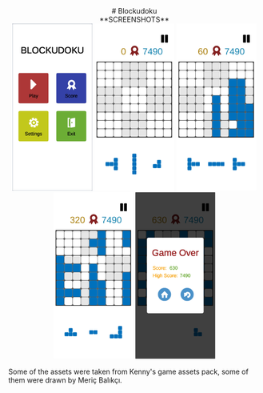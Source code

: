 <div align="center"> # Blockudoku </div>
<div align="center">**SCREENSHOTS**</div>
<div align="center">
    <img src="/Screenshots/1.jpg" width ="160">
    <img src="/Screenshots/2.jpg" width ="160">
    <img src="/Screenshots/3.jpg" width ="160">
    <img src="/Screenshots/4.jpg" width ="160">
    <img src="/Screenshots/5.jpg" width ="160">
</div>

Some of the assets were taken from Kenny's game assets pack, some of them were drawn by Meriç Balıkçı.